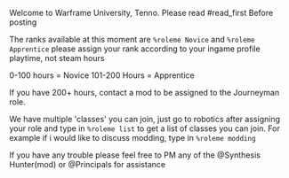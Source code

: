 Welcome to Warframe University, Tenno.
Please read #read_first Before posting

The ranks available at this moment are `%roleme Novice` and `%roleme Apprentice` please assign your rank according to your ingame profile playtime, not steam hours

0-100 hours = Novice 
101-200 Hours = Apprentice 

If you have 200+ hours, contact a mod to be assigned to the Journeyman role. 

We have multiple 'classes' you can join, just go to robotics after assigning your role and type in `%roleme list` to get a list of classes you can join.
For example if i would like to discuss modding, type in `%roleme modding`

If you have any trouble please feel free to PM any of the @Synthesis Hunter(mod) or @Principals for assistance